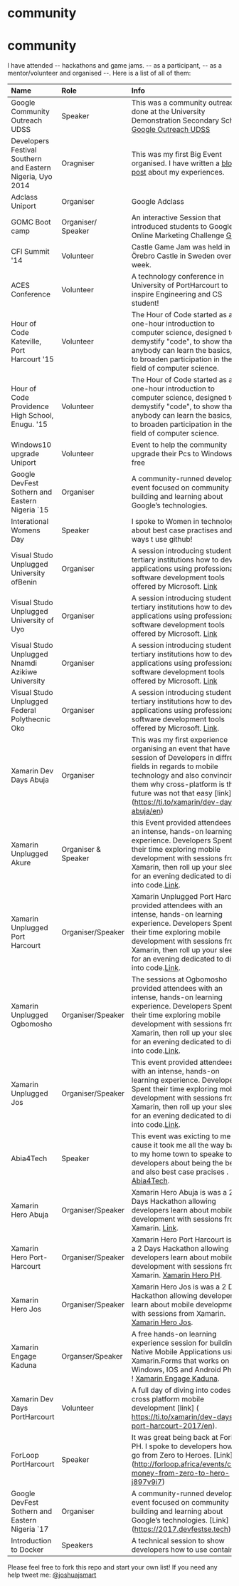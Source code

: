 # community
# community


I have attended  -- hackathons and game jams. -- as a participant, -- as a mentor/volunteer and organised --. Here is a list of all of them:

| Name          | Role          | Info  |
|:------------- |:------------- |:----- |
| Google Community Outreach UDSS | Speaker   | This was a community outreach done at the University Demonstration Secondary Schol .  [Google Outreach UDSS](https://)  |
|Developers Festival Southern and Eastern Nigeria, Uyo 2014    | Oragniser        | This was my first Big Event organised. I have written a [blog post](http://) about my experiences. |
| Adclass Uniport   | Organiser       |  Google Adclass |
| GOMC Boot camp  | Organiser/ Speaker        | An interactive Session that introduced students to Google Online Marketing Challenge [GOMC](https://sites.google.com/site/gstudentsuniport/announcements/googleonlinemarketingchallengegomc-bootcamp) |
| CFI Summit '14 | Volunteer | Castle Game Jam was held in Örebro Castle in Sweden over a week. |
| ACES Conference  | Volunteer     | A technology conference in University of PortHarcourt to inspire Engineering and CS student! |
|  Hour of Code Kateville, Port Harcourt '15    | Volunteer     | The Hour of Code started as a one-hour introduction to computer science, designed to demystify "code", to show that anybody can learn the basics, and to broaden participation in the field of computer science.      |
| Hour of Code Providence High School, Enugu. '15    | Volunteer       | The Hour of Code started as a one-hour introduction to computer science, designed to demystify "code", to show that anybody can learn the basics, and to broaden participation in the field of computer science.  |
| Windows10 upgrade Uniport| Volunteer       | Event to help the community upgrade their Pcs to Windows for free|
| Google DevFest Sothern and Eastern Nigeria `15     | Organiser     | A community-runned developer event focused on community building and learning about Google’s technologies.|
| Interational Womens Day  | Speaker      | I spoke to Women in technology about best case practises and also ways t use github!|
| Visual Studo Unplugged  University ofBenin    | Organiser      | A session introducing students in tertiary institutions how to develop applications using professional software development tools offered by Microsoft. [Link](http://atanicampusgossip.blogspot.com/2016/05/visual-studio-unplugged-2016.html) |
| Visual Studo Unplugged University of Uyo       | Organiser       | A session introducing students in tertiary institutions how to develop applications using professional software development tools offered by Microsoft. [Link](http://atanicampusgossip.blogspot.com/2016/05/visual-studio-unplugged-2016.html)  |
| Visual Studo Unplugged Nnamdi Azikiwe University   | Organiser   | A session introducing students in tertiary institutions how to develop applications using professional software development tools offered by Microsoft. [Link](http://atanicampusgossip.blogspot.com/2016/05/visual-studio-unplugged-2016.html) |
| Visual Studo Unplugged Federal Polythecnic Oko   | Organiser   | A session introducing students in tertiary institutions how to develop applications using professional software development tools offered by Microsoft. [Link](http://atanicampusgossip.blogspot.com/2016/05/visual-studio-unplugged-2016.html). |
| Xamarin Dev Days Abuja   | Organiser       | This was my first experience organising an event that have a session of Developers in diffrent fields in regards to mobile technology and also convincing them why cross-platform is the future was not that easy [link] (https://ti.to/xamarin/dev-days-abuja/en)|
| Xamarin Unplugged Akure| Organiser & Speaker     | this Event provided attendees with an intense, hands-on learning experience. Developers Spent their time exploring mobile development with sessions from Xamarin, then roll up your sleeves for an evening dedicated to diving into code.[Link](https://ti.to/xamarin-unplugged/akure).  |
| Xamarin Unplugged Port Harcourt| Organiser/Speaker     | Xamarin Unplugged Port Harcourt provided attendees with an intense, hands-on learning experience. Developers Spent their time exploring mobile development with sessions from Xamarin, then roll up your sleeves for an evening dedicated to diving into code.[Link](https://ti.to/xamarin-unplugged/portharcourt).  |
| Xamarin Unplugged Ogbomosho| Organiser/Speaker     | The sessions at Ogbomosho provided attendees with an intense, hands-on learning experience. Developers Spent their time exploring mobile development with sessions from Xamarin, then roll up your sleeves for an evening dedicated to diving into code.[Link](https://ti.to/xamarin-unplugged/ogbomosho).  |
| Xamarin Unplugged Jos| Organiser/Speaker     | This event provided attendees with an intense, hands-on learning experience. Developers Spent their time exploring mobile development with sessions from Xamarin, then roll up your sleeves for an evening dedicated to diving into code.[Link](https://ti.to/xamarin-unplugged/jos).  |
| Abia4Tech| Speaker     | This event was exicting to me cause it took me all the way back to my home town to speake to developers about being the best and also best case pracises . [Abia4Tech](http://abia4tech.rad5.com.ng/event/2).  |
| Xamarin Hero Abuja| Organiser/Speaker     | Xamarin Hero Abuja is was a 2 Days Hackathon allowing developers learn about mobile development with sessions from Xamarin. [Link](https://ti.to/xamarin-hero/abuja).  |
| Xamarin Hero Port-Harcourt| Organiser/Speaker     | Xamarin Hero Port Harcourt is was a 2 Days Hackathon allowing developers learn about mobile development with sessions from Xamarin. [Xamarin Hero PH](https://ti.to/xamarin-hero/portharcourt).  |
| Xamarin Hero Jos| Organiser/Speaker     | Xamarin Hero Jos is was a 2 Days Hackathon allowing developers learn about mobile development with sessions from Xamarin. [Xamarin Hero Jos](https://ti.to/xamarin-hero/jos).  |
| Xamarin Engage Kaduna | Organser/Speaker    | A free hands-on learning experience session for building Native Mobile Applications using Xamarin.Forms that works on Windows, IOS and Android Phones ! [Xamarin Engage Kaduna](https://ti.to/xamarinengage/kaduna).|
| Xamarin Dev Days PortHarcourt   | Volunteer    | A full day of diving into codes with cross platform mobile development [link] ( https://ti.to/xamarin/dev-days-port-harcourt-2017/en).|
| ForLoop PortHarcourt |Speaker      | It was great being back at Forloop PH. I spoke to developers how to go from Zero to Heroes. [Link] (http://forloop.africa/events/code-money-from-zero-to-hero-j897v9i7) |
| Google DevFest Sothern and Eastern Nigeria `17     | Organiser     | A community-runned developer event focused on community building and learning about Google’s technologies. [Link] (https://2017.devfestse.tech)|
| Introduction to Docker  | Speakers   | A technical session to show developers how to use containers .|

Please feel free to fork this repo and start your own list! If you need any help tweet me: [@joshuajsmart](http://twitter.com/joshuajsmart)


